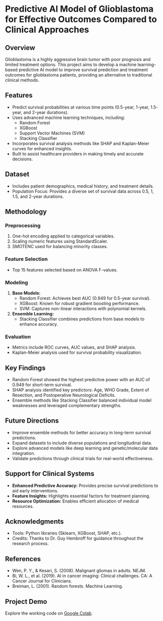 # Predictive AI Model of Glioblastoma for Effective Outcomes Compared to Clinical Approaches

## **Overview**
Glioblastoma is a highly aggressive brain tumor with poor prognosis and limited treatment options. This project aims to develop a machine learning-based predictive AI model to improve survival prediction and treatment outcomes for glioblastoma patients, providing an alternative to traditional clinical methods.

## **Features**
- Predict survival probabilities at various time points (0.5-year, 1-year, 1.5-year, and 2-year durations).
- Uses advanced machine learning techniques, including:
  - Random Forest
  - XGBoost
  - Support Vector Machines (SVM)
  - Stacking Classifier
- Incorporates survival analysis methods like SHAP and Kaplan-Meier curves for enhanced insights.
- Built to assist healthcare providers in making timely and accurate decisions.

## **Dataset**
- Includes patient demographics, medical history, and treatment details.
- Population Focus: Provides a diverse set of survival data across 0.5, 1, 1.5, and 2-year durations.

## **Methodology**
### **Preprocessing**
1. One-hot encoding applied to categorical variables.
2. Scaling numeric features using StandardScaler.
3. SMOTENC used for balancing minority classes.

### **Feature Selection**
- Top 15 features selected based on ANOVA F-values.

### **Modeling**
1. **Base Models:**
   - Random Forest: Achieves best AUC (0.949 for 0.5-year survival).
   - XGBoost: Known for robust gradient boosting performance.
   - SVM: Captures non-linear interactions with polynomial kernels.
2. **Ensemble Learning:**
   - Stacking Classifier combines predictions from base models to enhance accuracy.

### **Evaluation**
- Metrics include ROC curves, AUC values, and SHAP analysis.
- Kaplan-Meier analysis used for survival probability visualization.

## **Key Findings**
- Random Forest showed the highest predictive power with an AUC of 0.949 for short-term survival.
- SHAP analysis identified key predictors: Age, WHO Grade, Extent of Resection, and Postoperative Neurological Deficits.
- Ensemble methods like Stacking Classifier balanced individual model weaknesses and leveraged complementary strengths.

## **Future Directions**
- Improve ensemble methods for better accuracy in long-term survival predictions.
- Expand datasets to include diverse populations and longitudinal data.
- Explore advanced models like deep learning and genetic/molecular data integration.
- Validate predictions through clinical trials for real-world effectiveness.

## **Support for Clinical Systems**
- **Enhanced Predictive Accuracy:** Provides precise survival predictions to aid early interventions.
- **Feature Insights:** Highlights essential factors for treatment planning.
- **Resource Optimization:** Enables efficient allocation of medical resources.

## **Acknowledgments**
- Tools: Python libraries (Sklearn, XGBoost, SHAP, etc.).
- Credits: Thanks to Dr. Guy Hembroff for guidance throughout the research process.

## **References**
- Wen, P. Y., & Kesari, S. (2008). Malignant gliomas in adults. NEJM.
- Bi, W. L., et al. (2019). AI in cancer imaging: Clinical challenges. CA: A Cancer Journal for Clinicians.
- Breiman, L. (2001). Random forests. Machine Learning.

## **Project Demo**
Explore the working code on [Google Colab](https://colab.research.google.com/drive/1RzLPiBNQovKw1JsvQPJ4XNTb95vdAOKe#scrollTo=xwux0X3enWsB).
